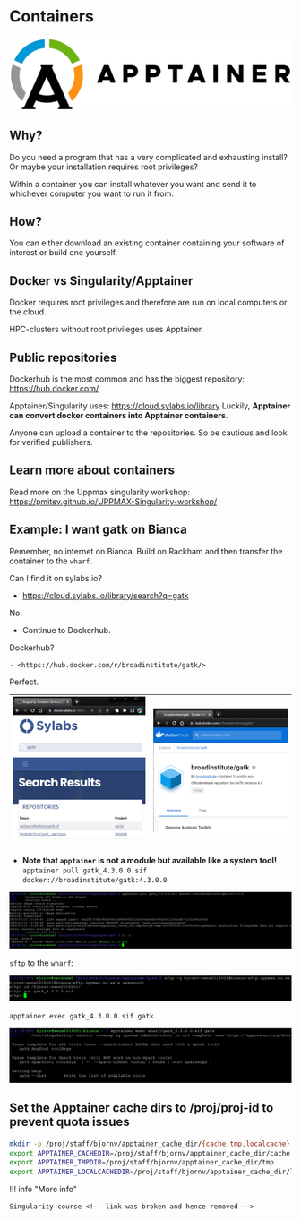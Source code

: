 # Containers

![Apptainer](./img/apptainer.png)

## Why?

Do you need a program that has a very complicated and exhausting install? Or maybe your installation requires root privileges?

Within a container you can install whatever you want and send it to whichever computer you want to run it from.

## How?

You can either download an existing container containing your software of interest or build one yourself.

## Docker vs Singularity/Apptainer

Docker requires root privileges and therefore are run on local computers or the cloud.

HPC-clusters without root privileges uses Apptainer.

## Public repositories

Dockerhub is the most common and has the biggest repository: <https://hub.docker.com/>

Apptainer/Singularity uses: <https://cloud.sylabs.io/library>
Luckily, **Apptainer can convert docker containers into Apptainer containers**.

Anyone can upload a container to the repositories. So be cautious and look for verified publishers.

## Learn more about containers

Read more on the Uppmax singularity workshop:
<https://pmitev.github.io/UPPMAX-Singularity-workshop/>

## Example: I want gatk on Bianca

Remember, no internet on Bianca. Build on Rackham and then transfer the container to the ``wharf``.

Can I find it on sylabs.io?

- <https://cloud.sylabs.io/library/search?q=gatk>

No.

  - Continue to Dockerhub.

Dockerhub?

    - <https://hub.docker.com/r/broadinstitute/gatk/>

Perfect.

| ![gatk_syslabs](./img/gatk_syslabs.png) | ![gatk_dockerhub](./img/gatk_dockerhub.png) |
|---|---|

- **Note that `apptainer` is not a module but available like a system tool!**
`apptainer pull gatk_4.3.0.0.sif docker://broadinstitute/gatk:4.3.0.0`

![apptainer_pull](./img/apptainer_pull.png)

`sftp` to the ``wharf``:

![sftp_gatk](./img/sftp_gatk.png)

`apptainer exec gatk_4.3.0.0.sif gatk`

![apptainer_gatk](./img/apptainer_gatk.png)

## Set the Apptainer cache dirs to /proj/proj-id to prevent quota issues

```bash
mkdir -p /proj/staff/bjornv/apptainer_cache_dir/{cache,tmp,localcache}
export APPTAINER_CACHEDIR=/proj/staff/bjornv/apptainer_cache_dir/cache
export APPTAINER_TMPDIR=/proj/staff/bjornv/apptainer_cache_dir/tmp
export APPTAINER_LOCALCACHEDIR=/proj/staff/bjornv/apptainer_cache_dir/localcache
```

!!! info "More info"

    Singularity course <!-- link was broken and hence removed -->
